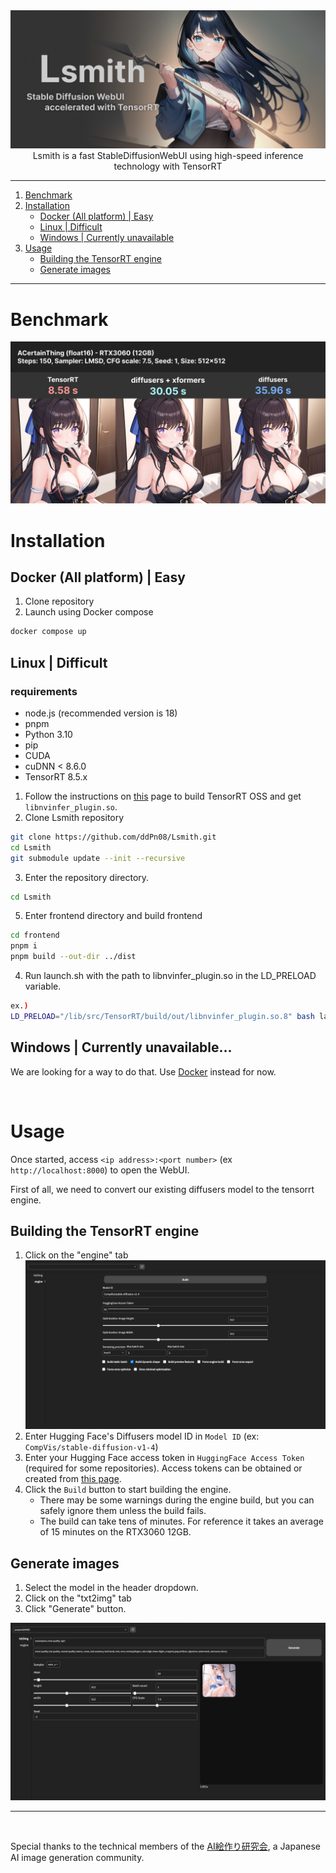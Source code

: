<div><img src="./docs/images/readme-top.png" /></div>

<div align="center">Lsmith is a fast StableDiffusionWebUI using high-speed inference technology with TensorRT</div>

---

1. [Benchmark](#benchmark)
2. [Installation](#installation)
    - [Docker (All platform) | Easy](#docker-all-platform--easy)
    - [Linux | Difficult](#linux--difficult)
    - [Windows | Currently  unavailable](#windows--currently-unavailable)
3. [Usage](#usage)
    - [Building the TensorRT engine](#building-the-tensorrt-engine)
    - [Generate images](#generate-images)

---

# Benchmark
![benchmark](./docs/images/readme-benchmark.png)

# Installation

## Docker (All platform) | Easy

1. Clone repository
2. Launch using Docker compose
```sh
docker compose up
```

## Linux | Difficult
### requirements
- node.js (recommended version is 18)
- pnpm
- Python 3.10
- pip
- CUDA
- cuDNN < 8.6.0
- TensorRT 8.5.x

1. Follow the instructions on [this](https://github.com/NVIDIA/TensorRT/tree/main/demo/Diffusion#build-tensorrt-plugins-library) page to build TensorRT OSS and get `libnvinfer_plugin.so`.
2. Clone Lsmith repository
```sh
git clone https://github.com/ddPn08/Lsmith.git
cd Lsmith
git submodule update --init --recursive
```
3. Enter the repository directory.
```sh
cd Lsmith
```
5. Enter frontend directory and build frontend
```sh
cd frontend
pnpm i
pnpm build --out-dir ../dist
```
4. Run launch.sh with the path to libnvinfer_plugin.so in the LD_PRELOAD variable.
```sh
ex.)
LD_PRELOAD="/lib/src/TensorRT/build/out/libnvinfer_plugin.so.8" bash launch.sh --host 0.0.0.0
```

## Windows | Currently unavailable...
We are looking for a way to do that.
Use [Docker](#docker-all-platform--easy) instead for now.

<br />

# Usage
Once started, access `<ip address>:<port number>` (ex `http://localhost:8000`) to open the WebUI.

First of all, we need to convert our existing diffusers model to the tensorrt engine.

## Building the TensorRT engine
1. Click on the "engine" tab
![](./docs/images/readme-usage-screenshot-01.png)
2. Enter Hugging Face's Diffusers model ID in `Model ID` (ex: `CompVis/stable-diffusion-v1-4`)
3. Enter your Hugging Face access token in `HuggingFace Access Token` (required for some repositories).
Access tokens can be obtained or created from [this page](https://huggingface.co/settings/tokens).
4. Click the `Build` button to start building the engine.
    - There may be some warnings during the engine build, but you can safely ignore them unless the build fails.
    - The build can take tens of minutes. For reference it takes an average of 15 minutes on the RTX3060 12GB.

## Generate images
1. Select the model in the header dropdown.
2. Click on the "txt2img" tab
3. Click "Generate" button.

![](./docs/images/readme-usage-screenshot-02.png)

---

<br />

Special thanks to the technical members of the [AI絵作り研究会](https://discord.gg/ai-art), a Japanese AI image generation community.
